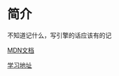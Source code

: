 # 简介

不知道记什么，写引擎的话应该有的记

[MDN文档](https://developer.mozilla.org/zh-CN/docs/Web/API/WebGL_API/Tutorial)

[学习地址](https://webglfundamentals.org/webgl/lessons/zh_cn/)